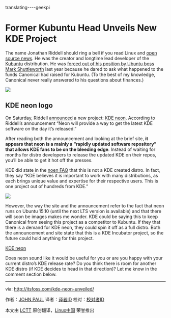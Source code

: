 translating----geekpi

Former Kubuntu Head Unveils New KDE Project
==============================================

The name Jonathan Riddell should ring a bell if you read Linux and [open source news](http://itsfoss.com/category/news/). He was the creator and longtime lead developer of the [Kubuntu](http://www.kubuntu.org/) distribution. He was [forced out of his position by Ubuntu boss Mark Shuttleworth](http://www.cio.com/article/2926838/linux/mark-shuttleworth-ubuntu-community-council-ask-kubuntu-developer-to-step-down-as-leader.html) last year because he dared to ask what happened to the funds Canonical had raised for Kubuntu. (To the best of my knowledge, Canonical never really answered to his questions about finances.)

![](http://itsfoss.com/wp-content/uploads/2016/02/kde-neon-e1454448724263.png)

## KDE neon logo

On Saturday, Riddell [announced](https://dot.kde.org/2016/01/30/fosdem-announcing-kde-neon) a new project: [KDE neon](http://neon.kde.org.uk/). According to Riddell’s announcement “Neon will provide a way to get the latest KDE software on the day it’s released.”

After reading both the announcement and looking at the brief site, **it appears that neon is a mainly a “rapidly updated software repository” that allows KDE fans to be on the bleeding edge**. Instead of waiting for months for distro developers to release the updated KDE on their repos, you’ll be able to get it hot off the presses.

KDE did state in the [noen FAQ](http://neon.kde.org.uk/faq) that this is not a KDE created distro. In fact, they say “KDE believes it is important to work with many distributions, as each brings unique value and expertise for their respective users. This is one project out of hundreds from KDE.”

![](http://itsfoss.com/wp-content/uploads/2016/02/kde-neon-e1454448830870.jpg)

However, the way the site and the announcement refer to the fact that neon runs on Ubuntu 15.10 (until the next LTS version is available) and that there will soon be images makes me wonder. KDE could be saying this to keep Canonical from seeing this project as a competitor to Kubuntu. If they that there is a demand for KDE neon, they could spin it off as a full distro. Both the announcement and site state that this is a KDE Incubator project, so the future could hold anything for this project.

[KDE neon](http://neon.kde.org.uk/)

Does neon sound like it would be useful for you or are you happy with your current distro’s KDE release rate? Do you think there is room for another KDE distro (if KDE decides to head in that direction)? Let me know in the comment section below.

------------------------------------------------------------------------------

via: http://itsfoss.com/kde-neon-unveiled/

作者：[JOHN PAUL][a]
译者：[译者ID](https://github.com/译者ID)
校对：[校对者ID](https://github.com/校对者ID)

本文由 [LCTT](https://github.com/LCTT/TranslateProject) 原创翻译，[Linux中国](https://linux.cn/) 荣誉推出

[a]:http://itsfoss.com/author/john/

